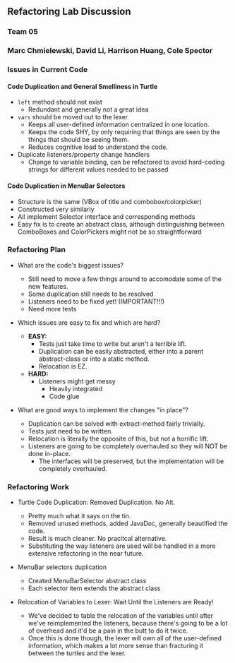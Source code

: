 ## Refactoring Lab Discussion
### Team 05
### Marc Chmielewski, David Li, Harrison Huang, Cole Spector


### Issues in Current Code

#### Code Duplication and General Smelliness in Turtle
* `left` method should not exist
    * Redundant and generally not a great idea
* `vars` should be moved out to the lexer
    * Keeps all user-defined information centralized in one location.
    * Keeps the code SHY, by only requiring that things are seen by the things that should be seeing them.
    * Reduces cognitive load to understand the code.
* Duplicate listeners/property change handlers
    * Change to variable binding, can be refactored to avoid hard-coding strings for different values needed to be passed

#### Code Duplication in MenuBar Selectors
* Structure is the same (VBox of title and combobox/colorpicker)
* Constructed very similarly
* All implement Selector interface and corresponding methods
* Easy fix is to create an abstract class, although distinguishing between ComboBoxes and ColorPickers might not be so straightforward


### Refactoring Plan

* What are the code's biggest issues?
    * Still need to move a few things around to accomodate some of the new features.
    * Some duplication still needs to be resolved
    * Listeners need to be fixed yet! (IMPORTANT!!!)
    * Need more tests

* Which issues are easy to fix and which are hard?
    * **EASY:**
        * Tests just take time to write but aren't a terrible lift.
        * Duplication can be easily abstracted, either into a parent abstract-class or into a static method.
        * Relocation is EZ.
    * **HARD:**
        * Listeners might get messy
            * Heavily integrated
            * Code glue

* What are good ways to implement the changes "in place"?
    * Duplication can be solved with extract-method fairly trivially.
    * Tests just need to be written.
    * Relocation is literally the opposite of this, but not a horrific lift.
    * Listeners are going to be completely overhauled so they will NOT be done in-place.
        * The interfaces will be preserved, but the implementation will be completely overhauled.

### Refactoring Work

* Turtle Code Duplication: Removed Duplication. No Alt.
    * Pretty much what it says on the tin.
    * Removed unused methods, added JavaDoc, generally beautified the code.
    * Result is much cleaner. No pracitcal alternative.
    * Substituting the way listeners are used will be handled in a more extensive refactoring in the near future.

* MenuBar selectors duplication
    * Created MenuBarSelector abstract class
    * Each selector item extends the abstract class

* Relocation of Variables to Lexer: Wait Until the Listeners are Ready!
    * We've decided to table the relocation of the variables until after we've reimplemented the listeners, because there's going to be a lot of overhead and it'd be a pain in the butt to do it twice.
    * Once this is done though, the lexer will own all of the user-defined information, which makes a lot more sense than fracturing it between the turtles and the lexer.